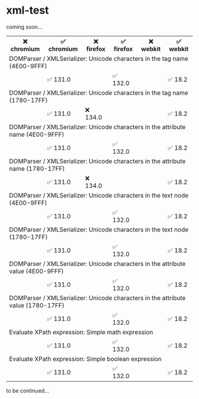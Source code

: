 # xml-test
coming soon...
<table>
<tr><th>❌ chromium</th><th>✅ chromium</th><th>❌ firefox</th><th>✅ firefox</th><th>❌ webkit</th><th>✅ webkit</th></tr>
<tr><td colspan="6">DOMParser / XMLSerializer: Unicode characters in the tag name (4E00-9FFF)</td></tr>
<tr><td></td><td>✅ 131.0</td><td></td><td>✅ 132.0</td><td></td><td>✅ 18.2</td></tr>
<tr><td colspan="6">DOMParser / XMLSerializer: Unicode characters in the tag name (1780-17FF)</td></tr>
<tr><td></td><td>✅ 131.0</td><td>❌ 134.0</td><td></td><td></td><td>✅ 18.2</td></tr>
<tr><td colspan="6">DOMParser / XMLSerializer: Unicode characters in the attribute name (4E00-9FFF)</td></tr>
<tr><td></td><td>✅ 131.0</td><td></td><td>✅ 132.0</td><td></td><td>✅ 18.2</td></tr>
<tr><td colspan="6">DOMParser / XMLSerializer: Unicode characters in the attribute name (1780-17FF)</td></tr>
<tr><td></td><td>✅ 131.0</td><td>❌ 134.0</td><td></td><td></td><td>✅ 18.2</td></tr>
<tr><td colspan="6">DOMParser / XMLSerializer: Unicode characters in the text node (4E00-9FFF)</td></tr>
<tr><td></td><td>✅ 131.0</td><td></td><td>✅ 132.0</td><td></td><td>✅ 18.2</td></tr>
<tr><td colspan="6">DOMParser / XMLSerializer: Unicode characters in the text node (1780-17FF)</td></tr>
<tr><td></td><td>✅ 131.0</td><td></td><td>✅ 132.0</td><td></td><td>✅ 18.2</td></tr>
<tr><td colspan="6">DOMParser / XMLSerializer: Unicode characters in the attribute value (4E00-9FFF)</td></tr>
<tr><td></td><td>✅ 131.0</td><td></td><td>✅ 132.0</td><td></td><td>✅ 18.2</td></tr>
<tr><td colspan="6">DOMParser / XMLSerializer: Unicode characters in the attribute value (1780-17FF)</td></tr>
<tr><td></td><td>✅ 131.0</td><td></td><td>✅ 132.0</td><td></td><td>✅ 18.2</td></tr>
<tr><td colspan="6">Evaluate XPath expression: Simple math expression</td></tr>
<tr><td></td><td>✅ 131.0</td><td></td><td>✅ 132.0</td><td></td><td>✅ 18.2</td></tr>
<tr><td colspan="6">Evaluate XPath expression: Simple boolean expression</td></tr>
<tr><td></td><td>✅ 131.0</td><td></td><td>✅ 132.0</td><td></td><td>✅ 18.2</td></tr>
</table>
to be continued...
